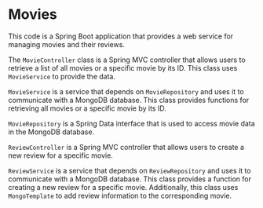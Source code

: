 # Movies
This code is a Spring Boot application that provides a web service for managing movies and their reviews.

The `MovieController` class is a Spring MVC controller that allows users to retrieve a list of all movies or a specific movie by its ID.
This class uses `MovieService` to provide the data.

`MovieService` is a service that depends on `MovieRepository` and uses it to communicate with a MongoDB database.
This class provides functions for retrieving all movies or a specific movie by its ID.

`MovieRepository` is a Spring Data interface that is used to access movie data in the MongoDB database.

`ReviewController` is a Spring MVC controller that allows users to create a new review for a specific movie.

`ReviewService` is a service that depends on `ReviewRepository` and uses it to communicate with a MongoDB database.
This class provides a function for creating a new review for a specific movie. Additionally, this class uses `MongoTemplate` to add review information to the corresponding movie.
